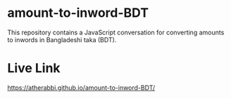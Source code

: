 # amount-to-inword-BDT
This repository contains a JavaScript conversation for converting amounts to inwords in Bangladeshi taka (BDT).

# Live Link
https://atherabbi.github.io/amount-to-inword-BDT/

